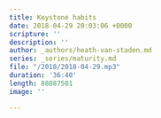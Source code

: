 ```yaml
---
title: Keystone habits
date: 2018-04-29 20:03:06 +0000
scripture: ''
description: ''
author: _authors/heath-van-staden.md
series: _series/maturity.md
file: "/2018/2018-04-29.mp3"
duration: '36:40'
length: 88087501
image: ''

---
```

